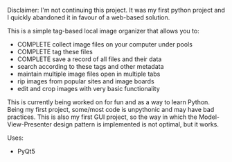 Disclaimer: I'm not continuing this project. It was my first python project and I quickly abandoned it in favour of a web-based solution.

This is a simple tag-based local image organizer that allows you to: 
  - COMPLETE collect image files on your computer under pools
  - COMPLETE tag these files
  - COMPLETE save a record of all files and their data
  - search according to these tags and other metadata
  - maintain multiple image files open in multiple tabs
  - rip images from popular sites and image boards
  - edit and crop images with very basic functionality
  
This is currently being worked on for fun and as a way to learn Python.
Being my first project, some/most code is unpythonic and may have bad practices.
This is also my first GUI project, so the way in which the Model-View-Presenter
design pattern is implemented is not optimal, but it works.

Uses:
  - PyQt5
